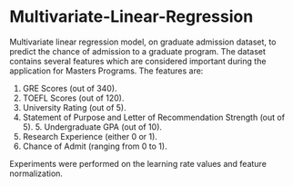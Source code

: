 # Multivariate-Linear-Regression
Multivariate linear regression model, on graduate admission dataset, to predict the chance of admission to a graduate program. The dataset contains several features which are considered important during the application for Masters Programs. The features are:
1. GRE Scores (out of 340).
2. TOEFL Scores (out of 120).
3. University Rating (out of 5).
4. Statement of Purpose and Letter of Recommendation Strength (out of 5). 5. Undergraduate GPA (out of 10).
6. Research Experience (either 0 or 1).
7. Chance of Admit (ranging from 0 to 1).

Experiments were performed on the learning rate values and feature normalization.
